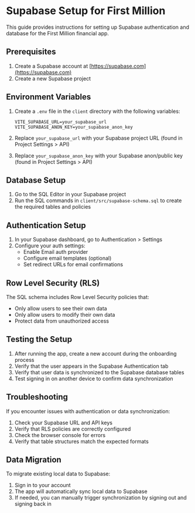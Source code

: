 # Supabase Setup for First Million

This guide provides instructions for setting up Supabase authentication and database for the First Million financial app.

## Prerequisites

1. Create a Supabase account at [https://supabase.com](https://supabase.com)
2. Create a new Supabase project

## Environment Variables

1. Create a `.env` file in the `client` directory with the following variables:
   ```
   VITE_SUPABASE_URL=your_supabase_url
   VITE_SUPABASE_ANON_KEY=your_supabase_anon_key
   ```

2. Replace `your_supabase_url` with your Supabase project URL (found in Project Settings > API)
3. Replace `your_supabase_anon_key` with your Supabase anon/public key (found in Project Settings > API)

## Database Setup

1. Go to the SQL Editor in your Supabase project
2. Run the SQL commands in `client/src/supabase-schema.sql` to create the required tables and policies

## Authentication Setup

1. In your Supabase dashboard, go to Authentication > Settings
2. Configure your auth settings:
   - Enable Email auth provider
   - Configure email templates (optional)
   - Set redirect URLs for email confirmations

## Row Level Security (RLS)

The SQL schema includes Row Level Security policies that:
- Only allow users to see their own data
- Only allow users to modify their own data
- Protect data from unauthorized access

## Testing the Setup

1. After running the app, create a new account during the onboarding process
2. Verify that the user appears in the Supabase Authentication tab
3. Verify that user data is synchronized to the Supabase database tables
4. Test signing in on another device to confirm data synchronization

## Troubleshooting

If you encounter issues with authentication or data synchronization:

1. Check your Supabase URL and API keys
2. Verify that RLS policies are correctly configured
3. Check the browser console for errors
4. Verify that table structures match the expected formats

## Data Migration

To migrate existing local data to Supabase:

1. Sign in to your account
2. The app will automatically sync local data to Supabase
3. If needed, you can manually trigger synchronization by signing out and signing back in 